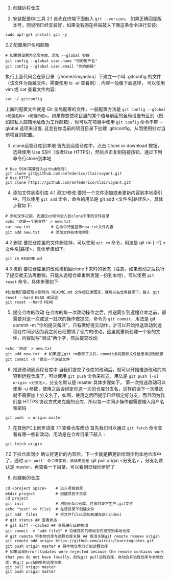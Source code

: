 ##
1. 创建远程仓库

2. 安装配置Git工具
 2.1 首先在终端下面敲入 `git --version`， 如果正确回显版本号，则说明已经安装好，如果没有则在终端敲入下面这条命令进行安装:
 ``` shell
 sudo apt-get install git -y
 ```
 2.2 配置用户名和邮箱
 ``` shell
 # 如果想设置为全局生效，添加 --global 参数
 git config --global user.name "你的用户名"
 git config --global user.email "你的邮箱"
 ```
 执行上面代码会在家目录（/home/shiyanlou）下建立一个叫 .gitconfig 的文件（该文件为隐藏文件，需要使用 ls -al 查看到）. 内容一般像下面这样， 可以使用 vim 或 cat 查看文件内容:
 ``` shell
 cat ~/.gitconfig
 ```
上面的配置文件就是 Git 全局配置的文件，一般配置方法是 `git config --global <配置名称> <配置的值>`。如果你想使项目里的某个值与前面的全局设置有区别（例如把私人邮箱地址改为工作邮箱），你可以在项目中使用 `git config` 命令不带 --global 选项来设置. 这会在你当前的项目目录下创建 .git/config，从而使用针对当前项目的配置。

3. clone远程仓库到本地
 首先到远程仓库中，点击 Clone or download 按钮，选择使用 Use SSH（或者Use HTTPS），然后点击复制链接按钮，通过下列命令行clone到本地
 ``` shell
 # Use SSH(需要登入github账号)
 git clone git@github.com:anfederico/Clairvoyant.git
 # Use HTTPS
 git clone https://github.com/anfederico/Clairvoyant.git  
 ```

4. 添加文件到索引库
 4.1 添加/修改
 要把一个文件添加或者更新内容到本地索引中，可以使用 `git add` 命令，命令的用法是 git add <文件名|路径名>，具体步骤如下:  

 ``` shell
 # 添加文件之前，先通过cd命令进入到clone下来的文件目录
 echo '这是一个新文件' > new.txt
 cat new.txt         # 在命令行里显示new.txt文件内容
 git add new.txt     # 添加文件到本地索引
 ```
 4.2 删除
 要把仓库里的文件删除掉，可以使用 `git rm` 命令，用法是 git rm [-rf] <文件名|路径>，具体步骤如下:
 ``` shell
 git rm README.md
 ``` 
 4.3 撤销
 要把仓库里的改动撤销回clone下来时的状态（注意，如果改动之后执行了提交就无法再撤销，只能从远程仓库重新克隆一份到本地），可以使用 `git reset` 命令，具体步骤如下:
 ``` shell
 #比如我们要把刚才删除的 README.md 文件给还原回来，就可以在仓库目录下，敲入 git reset --hard HEAD 来回退 
 git reset --hard HEAD
 ```

5. 提交仓库的改动
 在仓库的每一次改动操作之后，推送同步到远程仓库之前，都需要对这一次或这一批次的操作做提交，命令为 `git commit`，用法是 git commit -m "你的提交备注"，只有做好提交动作，才可以开始推送改动到远程仓库同步因为我之前已经撤销了仓库的改动，这里就重新创建一个新的文件，内容就写“测试”两个字，然后提交改动:
 ``` shell
 echo '测试' > new.txt
 git add new.txt  # 如果通过git rm删除了文件，commit会将删除文件信息添加到缓存
 git commit -m '提交一个测试文件'
 ```
6. 推送改动到远程仓库中
 当我们提交了仓库的改动后，就可以开始推送改动的内容到远程仓库了，可以使用 `git push` 命令来推送，用法是 `git push [-u] origin <分支名>`，分支名默认是 master 具体步骤如下。
 第一次推送改动可以使用 -u 参数，使用之后会绑定你这一次的仓库分支名，这样的话下一次推送就不需要加上分支名了，如图，使用之后回提示已经绑定好分支，而且因为我们是 HTTPS 协议方式来克隆的仓库，所以每一次同步操作都需要输入用户名和密码
 ``` shell
 git push -u origin master
 ```
7. 在其他PC上同步进度
 7.1 查看仓库改动
 首先我们可以通过 `git fetch` 命令查看有哪一些新改动，用法是在仓库目录下敲入 :
 ``` shell
 git fetch origin 
 ```
 7.2 下拉仓库同步
确认好更新的内容后，下一步就是把更新给同步到本地仓库中了，通过 `git pull' 命令来实现，具体用法是 `git pull origin <分支名>`，分支名默认是 master，再查看一下目录，可以看到已经同步好了 

8. 创建新的仓库
 ``` shell
 cd <project space>    # 进入项目目录
 mkdir project         # 创建项目子目录
 cd project
 git init              # 初始化Git仓库，在该目录下生产.git文件
 echo "test" >> file1  # 在该目录下创建文件
 git add  file1        # 将文件file1添加到缓存区(index)
 # git status ## 查看状态
 # git diff --cached ## 查看缓存区的修改
 git commit -m "add file1" # 将缓存区的改动文件提交到本地仓库
 # git remote 将本地仓库与远程仓库关联 ## 取消关联git remote remove origin
 git remote add origin https://github.com/aircic/learningnotes.git 
 git push origin master # 将本地仓库同步到远程仓库
 # 如果出现Error：Updates were rejected because the remote contains work that you do not have locally，则先git pull远程仓库，自动合并远程仓库与本地仓库，再git push同步到远程仓库
 git pull origin master
 git push origin master
 ```